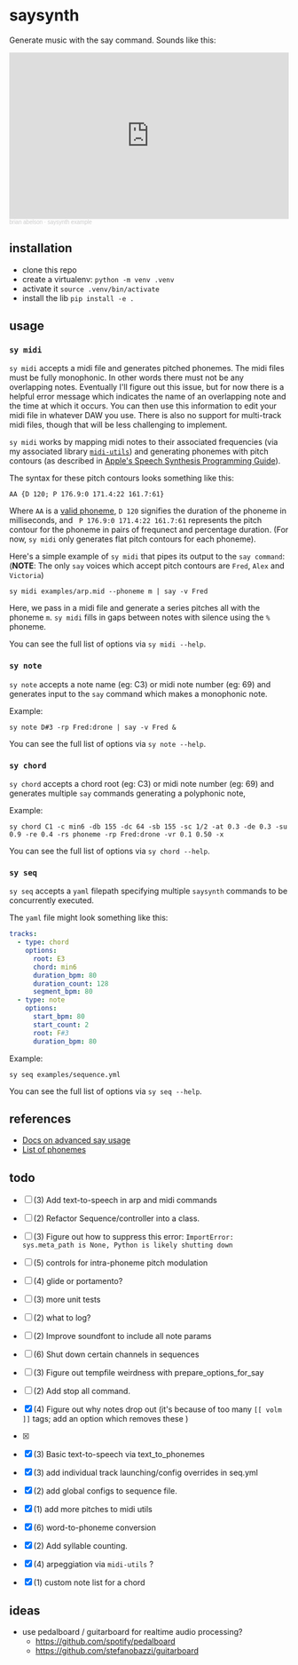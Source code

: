 # saysynth

Generate music with the say command. Sounds like this:

<iframe width="100%" height="300" scrolling="no" frameborder="no" allow="autoplay" src="https://w.soundcloud.com/player/?url=https%3A//api.soundcloud.com/tracks/1231627354&color=%23ffffff&auto_play=false&hide_related=false&show_comments=true&show_user=true&show_reposts=false&show_teaser=true&visual=true"></iframe><div style="font-size: 10px; color: #cccccc;line-break: anywhere;word-break: normal;overflow: hidden;white-space: nowrap;text-overflow: ellipsis; font-family: Interstate,Lucida Grande,Lucida Sans Unicode,Lucida Sans,Garuda,Verdana,Tahoma,sans-serif;font-weight: 100;"><a href="https://soundcloud.com/abelsonlive" title="brian abelson" target="_blank" style="color: #cccccc; text-decoration: none;">brian abelson</a> · <a href="https://soundcloud.com/abelsonlive/saymidi-example" title="saymidi example" target="_blank" style="color: #cccccc; text-decoration: none;">saysynth example</a></div>

## installation

* clone this repo
* create a virtualenv: `python -m venv .venv`
* activate it `source .venv/bin/activate`
* install the lib `pip install -e . `

## usage

### `sy midi`

`sy midi` accepts a midi file and generates pitched phonemes. The midi files must be fully monophonic. In other words there must not be any overlapping notes. Eventually I'll figure out this issue, but for now there is a helpful error message which indicates the name of an overlapping note and the time at which it occurs. You can then use this information to edit your midi file in whatever DAW you use. There is also no support for multi-track midi files, though that will be less challenging to implement.

`sy midi` works by mapping midi notes to their associated frequencies (via my associated library [`midi-utils`](https://gitlab.com/gltd/midi-utils/)) and generating phonemes with pitch contours (as described in [Apple's Speech Synthesis Programming Guide](https://developer.apple.com/library/archive/documentation/UserExperience/Conceptual/SpeechSynthesisProgrammingGuide/FineTuning/FineTuning.html#//apple_ref/doc/uid/TP40004365-CH5-SW7)).

The syntax for these pitch contours looks something like this:

```
AA {D 120; P 176.9:0 171.4:22 161.7:61}
```

Where `AA` is a [valid phoneme](https://developer.apple.com/library/archive/documentation/UserExperience/Conceptual/SpeechSynthesisProgrammingGuide/Phonemes/Phonemes.html#//apple_ref/doc/uid/TP40004365-CH9-SW1), `D 120` signifies the duration of the phoneme in milliseconds, and ` P 176.9:0 171.4:22 161.7:61` represents the pitch contour for the phoneme in pairs of frequnect and percentage duration. (For now, `sy midi` only generates flat pitch contours for each phoneme).

Here's a simple example of `sy midi` that pipes its output to the `say command`: (**NOTE**: The only `say` voices which accept pitch contours are `Fred`, `Alex` and `Victoria`)

```shell
sy midi examples/arp.mid --phoneme m | say -v Fred
```

Here, we pass in a midi file and generate a series pitches all with the phoneme `m`. `sy midi` fills in gaps between notes with silence using the `%` phoneme.

You can see the full list of options via `sy midi --help`.

### `sy note`

`sy note` accepts a note name (eg: C3) or midi note number (eg: 69) and generates input to the `say` command which makes a monophonic note.

Example:

```
sy note D#3 -rp Fred:drone | say -v Fred &
```

You can see the full list of options via `sy note --help`.

### `sy chord`

`sy chord` accepts a chord root (eg: C3) or midi note number (eg: 69) and generates multiple `say` commands generating a polyphonic note,

Example:

```
sy chord C1 -c min6 -db 155 -dc 64 -sb 155 -sc 1/2 -at 0.3 -de 0.3 -su 0.9 -re 0.4 -rs phoneme -rp Fred:drone -vr 0.1 0.50 -x
```

You can see the full list of options via `sy chord --help`.

### `sy seq`

`sy seq` accepts a `yaml` filepath specifying multiple `saysynth` commands to be concurrently executed.

The `yaml` file might look something like this:

```yaml
tracks:
  - type: chord
    options:
      root: E3
      chord: min6
      duration_bpm: 80
      duration_count: 128
      segment_bpm: 80
  - type: note
    options:
      start_bpm: 80
      start_count: 2
      root: F#3
      duration_bpm: 80
```

Example:

```
sy seq examples/sequence.yml
```

You can see the full list of options via `sy seq --help`.


## references

- [Docs on advanced say usage](https://developer.apple.com/library/archive/documentation/UserExperience/Conceptual/SpeechSynthesisProgrammingGuide/FineTuning/FineTuning.html#//apple_ref/doc/uid/TP40004365-CH5-SW3)
- [List of phonemes](https://developer.apple.com/library/archive/documentation/UserExperience/Conceptual/SpeechSynthesisProgrammingGuide/Phonemes/Phonemes.html#//apple_ref/doc/uid/TP40004365-CH9-SW1)

## todo

- [ ] (3) Add text-to-speech in arp and midi commands
- [ ] (2) Refactor Sequence/controller into a class.
- [ ] (3) Figure out how to suppress this error: `ImportError: sys.meta_path is None, Python is likely shutting down`
- [ ] (5) controls for intra-phoneme pitch modulation
- [ ] (4) glide or portamento?
- [ ] (3) more unit tests
- [ ] (2) what to log?
- [ ] (2) Improve soundfont to include all note params
- [ ] (6) Shut down certain channels in sequences
- [ ] (3) Figure out tempfile weirdness with prepare_options_for_say
- [ ] (2) Add stop all command.
- [x] (4) Figure out why notes drop out (it's because of too many `[[ volm ]]` tags; add an option which removes these )
- [x]
- [x] (3) Basic text-to-speech via text_to_phonemes
- [x] (3) add individual track launching/config overrides in seq.yml
- [x] (2) add global configs to sequence file.
- [x] (1) add more pitches to midi utils
- [x] (6) word-to-phoneme conversion
- [x] (2) Add syllable counting.
- [x] (4) arpeggiation via `midi-utils` ?
- [x] (1) custom note list for a chord


## ideas
- use pedalboard / guitarboard for realtime audio processing?
  * https://github.com/spotify/pedalboard
  * https://github.com/stefanobazzi/guitarboard
